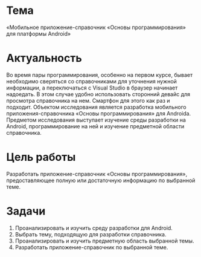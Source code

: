 # Тема

«Мобильное приложение-справочник «Основы программирования» для платформы Android»

# Актуальность

Во время пары программирования, особенно на первом курсе, бывает необходимо сверяться со справочниками для уточнения нужной информации, а переключаться с Visual Studio в браузер начинает надоедать. В этом случае удобно использовать сторонний девайс для просмотра справочника на нем. Смартфон для этого как раз и подходит. Объектом исследования является разработка мобильного приложения-справочника «Основы программирования» для Androidа. Предметом исследования выступает изучение среды разработки на Android, программирование на ней и изучение предметной области справочника.

# Цель работы

Разработать приложение-справочник «Основы программирования», предоставляющее полную или достаточную информацию по выбранной теме.

# Задачи

1. Проанализировать и изучить среду разработки для Android.
2. Выбрать тему, подходящую для разработки справочника.
3. Проанализировать и изучить предметную область выбранной темы.
4. Разработать приложение-справочник по выбранной теме.
